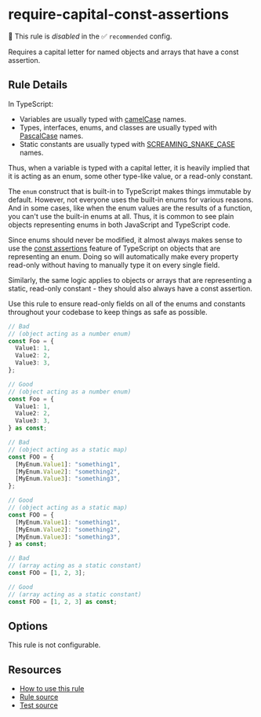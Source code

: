 # require-capital-const-assertions

🚫 This rule is _disabled_ in the ✅ `recommended` config.

Requires a capital letter for named objects and arrays that have a const assertion.

<!-- end auto-generated rule header -->

## Rule Details

In TypeScript:

- Variables are usually typed with [camelCase](https://en.wikipedia.org/wiki/Camel_case) names.
- Types, interfaces, enums, and classes are usually typed with [PascalCase](https://techterms.com/definition/pascalcase) names.
- Static constants are usually typed with [SCREAMING_SNAKE_CASE](https://en.wikipedia.org/wiki/Snake_case) names.

Thus, when a variable is typed with a capital letter, it is heavily implied that it is acting as an enum, some other type-like value, or a read-only constant.

The `enum` construct that is built-in to TypeScript makes things immutable by default. However, not everyone uses the built-in enums for various reasons. And in some cases, like when the enum values are the results of a function, you can't use the built-in enums at all. Thus, it is common to see plain objects representing enums in both JavaScript and TypeScript code.

Since enums should never be modified, it almost always makes sense to use the [const assertions](https://www.typescriptlang.org/docs/handbook/release-notes/typescript-3-4.html#const-assertions) feature of TypeScript on objects that are representing an enum. Doing so will automatically make every property read-only without having to manually type it on every single field.

Similarly, the same logic applies to objects or arrays that are representing a static, read-only constant - they should also always have a const assertion.

Use this rule to ensure read-only fields on all of the enums and constants throughout your codebase to keep things as safe as possible.

```ts
// Bad
// (object acting as a number enum)
const Foo = {
  Value1: 1,
  Value2: 2,
  Value3: 3,
};

// Good
// (object acting as a number enum)
const Foo = {
  Value1: 1,
  Value2: 2,
  Value3: 3,
} as const;

// Bad
// (object acting as a static map)
const FOO = {
  [MyEnum.Value1]: "something1",
  [MyEnum.Value2]: "something2",
  [MyEnum.Value3]: "something3",
};

// Good
// (object acting as a static map)
const FOO = {
  [MyEnum.Value1]: "something1",
  [MyEnum.Value2]: "something2",
  [MyEnum.Value3]: "something3",
} as const;

// Bad
// (array acting as a static constant)
const FOO = [1, 2, 3];

// Good
// (array acting as a static constant)
const FOO = [1, 2, 3] as const;
```

## Options

This rule is not configurable.

## Resources

- [How to use this rule](https://complete-ts.github.io/eslint-plugin-complete)
- [Rule source](https://github.com/complete-ts/complete/blob/main/packages/eslint-plugin-complete/src/rules/require-capital-const-assertions.ts)
- [Test source](https://github.com/complete-ts/complete/blob/main/packages/eslint-plugin-complete/tests/rules/require-capital-const-assertions.test.ts)
